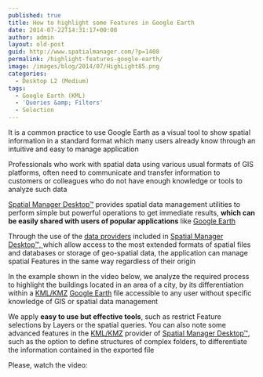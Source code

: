 ```yaml
---
published: true
title: How to highlight some Features in Google Earth
date: 2014-07-22T14:31:17+00:00
author: admin
layout: old-post
guid: http://www.spatialmanager.com/?p=1408
permalink: /highlight-features-google-earth/
image: /images/blog/2014/07/HighLight85.png
categories:
  - Desktop L2 (Medium)
tags:
  - Google Earth (KML)
  - 'Queries &amp; Filters'
  - Selection
---
```

It is a common practice to use Google Earth as a visual tool to show spatial information in a standard format which many users already know through an intuitive and easy to manage application

<!--more-->Professionals who work with spatial data using various usual formats of GIS platforms, often need to communicate and transfer information to customers or colleagues who do not have enough knowledge or tools to analyze such data

<a title="Spatial Manager Desktop™ page" href="http://www.spatialmanager.com/spm-desktop/" target="_blank" rel="nofollow">Spatial Manager Desktop™</a> provides spatial data management utilities to perform simple but powerful operations to get immediate results, **which can be easily shared with users of popular applications** like <a title="Google Earth page" href="https://www.google.com/earth/" target="_blank" rel="nofollow">Google Earth</a>

Through the use of the <a title="Spatial Manager data providers" href="http://wiki.spatialmanager.com/index.php/Spatial_Manager_Desktop%E2%84%A2_-_FAQs:_Providers" target="_blank" rel="nofollow">data providers</a> included in <a title="Spatial Manager Desktop™ page" href="http://www.spatialmanager.com/spm-desktop/" target="_blank" rel="nofollow">Spatial Manager Desktop™, </a>which allow access to the most extended formats of spatial files and databases or storage of geo-spatial data, the application can manage spatial Features in the same way regardless of their origin

In the example shown in the video below, we analyze the required process to highlight the buildings located in an area of ​​a city, by its differentiation within a <a title="KML file Wikipedia" href="http://en.wikipedia.org/wiki/Keyhole_Markup_Language" target="_blank" rel="nofollow">KML/KMZ</a> <a title="Google Earth page" href="https://www.google.com/earth/" target="_blank" rel="nofollow">Google Earth</a> file accessible to any user without specific knowledge of GIS or spatial data management

We apply **easy to use but effective tools**, such as restrict Feature selections by Layers or the spatial queries. You can also note some advanced features in the <a title="KML file Wikipedia" href="http://en.wikipedia.org/wiki/Keyhole_Markup_Language" target="_blank" rel="nofollow">KML/KMZ</a> provider of <a title="Spatial Manager Desktop™ page" href="http://www.spatialmanager.com/spm-desktop/" target="_blank" rel="nofollow">Spatial Manager Desktop™, </a>such as the option to define structures of complex folders, to differentiate the information contained in the exported file

Please, watch the video: